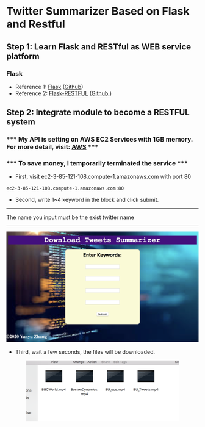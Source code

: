 # Twitter Summarizer Based on Flask and Restful
## Step 1: Learn Flask and RESTful as WEB service platform
### Flask
- Reference 1: [Flask] ([Github])
- Reference 2: [Flask-RESTFUL] ([Github.])
## Step 2: Integrate module to become a RESTFUL system
### *** My API is setting on AWS EC2 Services with 1GB memory. For more detail, visit: [AWS] ***
### *** To save money, I temporarily terminated the service ***
- First, visit ec2-3-85-121-108.compute-1.amazonaws.com with port 80
```
ec2-3-85-121-108.compute-1.amazonaws.com:80
```
- Second, write 1~4 keyword in the block and click submit.
******************************************************
The name you input must be the exist twitter name
******************************************************
<p align="center">
  <img src= "https://github.com/BUEC500C1/twitter-summarizer-rest-service-zhangyanyu0722/blob/master/img/8.png" width=600>
</p>

- Third, wait a few seconds, the files will be downloaded.
<p align="center">
  <img src= "https://github.com/BUEC500C1/twitter-summarizer-rest-service-zhangyanyu0722/blob/master/img/9.png" width=400>
</p>

[AWS]: https://console.aws.amazon.com/console/home?nc2=h_ct&src=header-signin&region=us-east-1
[Flask]: https://palletsprojects.com/p/flask/
[Github]: https://github.com/pallets/flask
[Flask-RESTFUL]: https://flask-restful.readthedocs.io/en/latest/
[Github.]: https://github.com/flask-restful/flask-restful
[AWS Services]: https://aws.amazon.com/free/?all-free-tier.sort-by=item.additionalFields.SortRank&all-free-tier.sort-order=asc
